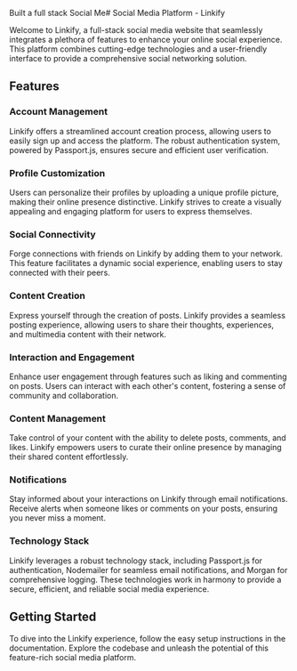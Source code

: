 Built a full stack Social Me# Social Media Platform - Linkify

Welcome to Linkify, a full-stack social media website that seamlessly integrates a plethora of features to enhance your online social experience. This platform combines cutting-edge technologies and a user-friendly interface to provide a comprehensive social networking solution.

## Features

### Account Management
Linkify offers a streamlined account creation process, allowing users to easily sign up and access the platform. The robust authentication system, powered by Passport.js, ensures secure and efficient user verification.

### Profile Customization
Users can personalize their profiles by uploading a unique profile picture, making their online presence distinctive. Linkify strives to create a visually appealing and engaging platform for users to express themselves.

### Social Connectivity
Forge connections with friends on Linkify by adding them to your network. This feature facilitates a dynamic social experience, enabling users to stay connected with their peers.

### Content Creation
Express yourself through the creation of posts. Linkify provides a seamless posting experience, allowing users to share their thoughts, experiences, and multimedia content with their network.

### Interaction and Engagement
Enhance user engagement through features such as liking and commenting on posts. Users can interact with each other's content, fostering a sense of community and collaboration.

### Content Management
Take control of your content with the ability to delete posts, comments, and likes. Linkify empowers users to curate their online presence by managing their shared content effortlessly.

### Notifications
Stay informed about your interactions on Linkify through email notifications. Receive alerts when someone likes or comments on your posts, ensuring you never miss a moment.

### Technology Stack

Linkify leverages a robust technology stack, including Passport.js for authentication, Nodemailer for seamless email notifications, and Morgan for comprehensive logging. These technologies work in harmony to provide a secure, efficient, and reliable social media experience.

## Getting Started

To dive into the Linkify experience, follow the easy setup instructions in the documentation. Explore the codebase and unleash the potential of this feature-rich social media platform.
